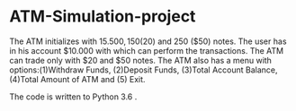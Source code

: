 # ATM-Simulation-project

The ATM initializes with $15.500, 150 ($20) and 250 ($50) notes. The user has in his account $10.000 
with which can perform the transactions. The ATM can trade only with $20 and $50 notes. The ATM also 
has a menu with options:(1)Withdraw Funds, (2)Deposit Funds, (3)Total Account Balance, (4)Total Amount of ATM
and (5) Exit.

The code is written to Python 3.6 .
